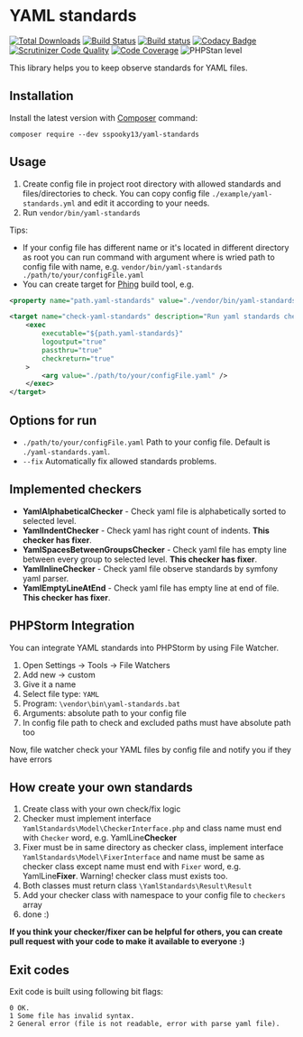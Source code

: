 # YAML standards

[![Total Downloads](https://poser.pugx.org/sspooky13/yaml-standards/downloads)](https://packagist.org/packages/sspooky13/yaml-standards)
[![Build Status](https://travis-ci.org/sspooky13/yaml-standards.svg?branch=master)](https://travis-ci.org/sspooky13/yaml-standards)
[![Build status](https://ci.appveyor.com/api/projects/status/gqcvrvg1hb0g6r0c/branch/master?svg=true)](https://ci.appveyor.com/project/sspooky13/yaml-standards/branch/master)
[![Codacy Badge](https://api.codacy.com/project/badge/Grade/74e686c9111940a982ff3ee5e4ca9d52)](https://www.codacy.com/app/sspooky13/yaml-standards?utm_source=github.com&amp;utm_medium=referral&amp;utm_content=sspooky13/yaml-standards&amp;utm_campaign=Badge_Grade)
[![Scrutinizer Code Quality](https://scrutinizer-ci.com/g/sspooky13/yaml-standards/badges/quality-score.png?b=master)](https://scrutinizer-ci.com/g/sspooky13/yaml-standards/?branch=master)
[![Code Coverage](https://scrutinizer-ci.com/g/sspooky13/yaml-standards/badges/coverage.png?b=master)](https://scrutinizer-ci.com/g/sspooky13/yaml-standards/?branch=master)
![PHPStan level](https://img.shields.io/badge/PHPStan-level%205-brightgreen.svg)

This library helps you to keep observe standards for YAML files.

## Installation
Install the latest version with [Composer](http://getcomposer.org/) command:

    composer require --dev sspooky13/yaml-standards

## Usage
1. Create config file in project root directory with allowed standards and files/directories to check. You can copy config file `./example/yaml-standards.yml` and edit it according to your needs.
2. Run `vendor/bin/yaml-standards`

Tips:
- If your config file has different name or it's located in different directory as root you can run command with argument where is wried path to config file with name, e.g. `vendor/bin/yaml-standards ./path/to/your/configFile.yaml`
- You can create target for [Phing](https://www.phing.info/) build tool, e.g.

```xml
<property name="path.yaml-standards" value="./vendor/bin/yaml-standards"/>

<target name="check-yaml-standards" description="Run yaml standards checks">
    <exec
        executable="${path.yaml-standards}"
        logoutput="true"
        passthru="true"
        checkreturn="true"
    >
        <arg value="./path/to/your/configFile.yaml" />
    </exec>
</target>
```

## Options for run
- `./path/to/your/configFile.yaml` Path to your config file. Default is `./yaml-standards.yaml`.
- `--fix` Automatically fix allowed standards problems.

## Implemented checkers
- **YamlAlphabeticalChecker** - Check yaml file is alphabetically sorted to selected level.
- **YamlIndentChecker** - Check yaml has right count of indents. **This checker has fixer**.
- **YamlSpacesBetweenGroupsChecker** - Check yaml file has empty line between every group to selected level. **This checker has fixer**.
- **YamlInlineChecker** - Check yaml file observe standards by symfony yaml parser.
- **YamlEmptyLineAtEnd** - Check yaml file has empty line at end of file. **This checker has fixer**.

## PHPStorm Integration
You can integrate YAML standards into PHPStorm by using File Watcher.

1. Open Settings -> Tools -> File Watchers
2. Add new -> custom
3. Give it a name
4. Select file type: `YAML`
5. Program: `\vendor\bin\yaml-standards.bat`
6. Arguments: absolute path to your config file
7. In config file path to check and excluded paths must have absolute path too

Now, file watcher check your YAML files by config file and notify you if they have errors

## How create your own standards
1. Create class with your own check/fix logic
2. Checker must implement interface `YamlStandards\Model\CheckerInterface.php` and class name must end with `Checker` word, e.g. YamlLine**Checker**
3. Fixer must be in same directory as checker class, implement interface `YamlStandards\Model\FixerInterface` and name must be same as checker class except name must end with `Fixer` word, e.g. YamlLine**Fixer**. Warning! checker class must exists too.
4. Both classes must return class `\YamlStandards\Result\Result`
5. Add your checker class with namespace to your config file to `checkers` array
6. done :)

**If you think your checker/fixer can be helpful for others, you can create pull request with your code to make it available to everyone :)**

## Exit codes
Exit code is built using following bit flags:

    0 OK.
    1 Some file has invalid syntax.
    2 General error (file is not readable, error with parse yaml file).
